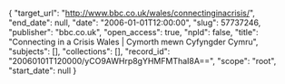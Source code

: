 {
  "target_url": "http://www.bbc.co.uk/wales/connectinginacrisis/", 
  "end_date": null, 
  "date": "2006-01-01T12:00:00", 
  "slug": 57737246, 
  "publisher": "bbc.co.uk", 
  "open_access": true, 
  "npld": false, 
  "title": "Connecting in a Crisis Wales | Cymorth mewn Cyfyngder Cymru", 
  "subjects": [], 
  "collections": [], 
  "record_id": "20060101T120000/yCO9AWHrp8gYHMFMThaI8A==", 
  "scope": "root", 
  "start_date": null
}

